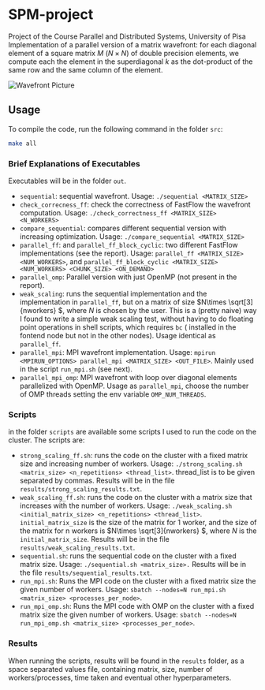 # SPM-project
Project of the Course Parallel and Distributed Systems, University of Pisa
Implementation of a parallel version of a matrix wavefront:
for each diagonal element of a square matrix $M$ ($N\times N$) of double precision
elements, we compute each the element in the superdiagonal $k$  as the dot-product of the same row and the same column of the element.

![Wavefront Picture](image.png)

## Usage
To compile the code, run the following command in the folder `src`:
```bash
make all
```
### Brief Explanations of Executables
Executables will be in the folder `out`.
- `sequential`: sequential wavefront. Usage: `./sequential <MATRIX_SIZE> `
- `check_correcness_ff`: check the correctness of FastFlow the wavefront computation. Usage: `./check_correctness_ff <MATRIX_SIZE> <N_WORKERS>`
- `compare_sequential`: compares different sequential version with increasing optimization. Usage: `./compare_sequential <MATRIX_SIZE>`
- `parallel_ff`: and `parallel_ff_block_cyclic`: two different FastFlow implementations (see the report). Usage: `parallel_ff <MATRIX_SIZE> <NUM_WORKERS>`, and `parallel_ff_block_cyclic <MATRIX_SIZE> <NUM_WORKERS> <CHUNK_SIZE> <ON_DEMAND>`
- `parallel_omp`: Parallel version with just OpenMP (not present in the report). 
- `weak_scaling`: runs the sequential implementation and the implementation in `parallel_ff`, but on a matrix of size $N\times \sqrt[3]{nworkers} $, where $N$ is chosen by the user. This is a (pretty naive) way I found to write a simple weak scaling test, without having to do floating point operations in shell scripts, which requires `bc` ( installed in the fontend node but not in the other nodes). Usage identical as `parallel_ff`.
- `parallel_mpi`: MPI wavefront implementation. Usage: `mpirun <MPIRUN_OPTIONS> parallel_mpi <MATRIX_SIZE> <OUT_FILE>`. Mainly used in  the script `run_mpi.sh` (see next).
- `parallel_mpi_omp`: MPI wavefront with loop over diagonal elements parallelized with OpenMP. Usage as `parallel_mpi`, choose the number of OMP threads setting the env variable `OMP_NUM_THREADS`.

### Scripts 
in the folder `scripts`  are available some scripts I used to run the code on the cluster. The scripts are:

- `strong_scaling_ff.sh`: runs the code on the cluster with a fixed matrix size and increasing number of workers.
Usage: `./strong_scaling.sh <matrix_size> <n_repetitions> <thread_list>`.  thread_list is to be given separated by commas.
Results will be in the file `results/strong_scaling_results.txt`.
- `weak_scaling_ff.sh`: runs the code on the cluster with a matrix size that increases with the number of workers.
Usage: `./weak_scaling.sh <initial_matrix_size> <n_repetitions> <thread_list>`. `initial_matrix_size` is the size of the matrix for 1 worker, and the size of the matrix for n workers is $N\times \sqrt[3]{nworkers} $, where $N$ is the `initial_matrix_size`.
Results will be in the file `results/weak_scaling_results.txt`.
- `sequential.sh`: runs the sequential code on the cluster with a fixed matrix size. Usage: `./sequential.sh <matrix_size>.` Results will be in the file `results/sequential_results.txt`.
- `run_mpi.sh`: Runs the MPI code on the cluster with a fixed matrix size the given number of workers. Usage: 
`sbatch --nodes=N run_mpi.sh <matrix_size> <processes_per_node>`. 
- `run_mpi_omp.sh`: Runs the MPI code with OMP on the cluster with a fixed matrix size the given number of workers. Usage:
`sbatch --nodes=N run_mpi_omp.sh <matrix_size> <processes_per_node>`.

### Results
When running the scripts, results will be found in the `results` folder, as a space separated values file, containing matrix, size, number of workers/processes, time taken and eventual other hyperparameters. 
